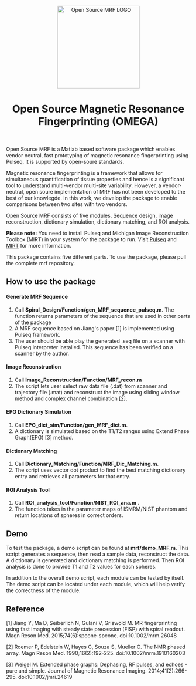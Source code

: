 <p align="center"> <a>
    <img title="Open Source MRF LOGO" src="https://github.com/imr-framework/imr-framework.github.io/blob/master/img/portfolio/mrf.png" width="225">
  </a></p>
<h1 align="center"> Open Source Magnetic Resonance Fingerprinting (OMEGA) </h1> <br>

Open Source MRF is a Matlab based software package which enables vendor neutral, fast prototyping of magnetic resonance fingerprinting using Pulseq. It is supported by open-soure standards. 

Magnetic resonance fingerprinting is a framework that allows for simultaneous quantification of tissue properties and hence is a significant tool to understand multi-vendor multi-site variability. However, a vendor-neutral, open soure implementation of MRF has not been developed to the best of our knowlegde. In this work, we develop the package to enable comparisons between two sites with two vendors. 

Open Source MRF consists of five modules. Sequence design, image reconstruction, dictionary simulation, dictionary matching, and ROI analysis.

**Please note:** You need to install Pulseq and Michigan Image Reconstruction Toolbox (MIRT) in your system for the package to run. Visit [Pulseq](http://pulseq.github.io/) and [MIRT](https://web.eecs.umich.edu/~fessler/code/) for more information.   

This package contains five different parts. To use the package, please pull the complete mrf repository. 

## How to use the package
#### Generate MRF Sequence 
1. Call **Spiral_Design/Function/gen_MRF_sequence_pulseq.m**. The function returns parameters of the sequence that are used in other parts of the package
2. A MRF sequence based on Jiang's paper [1] is implemented using Pulseq framework.  
3. The user should be able play the generated .seq file on a scanner with Pulseq interpreter installed. This sequence has been verified    on a scanner by the author. 

#### Image Reconstruction
1. Call **Image_Reconstruction/Function/MRF_recon.m**
2. The script lets user select raw data file (.dat) from scanner and trajectory file (.mat) and reconstruct the image using sliding         window method and complex channel combination [2].  

#### EPG Dictionary Simulation
1. Call **EPG_dict_sim/Function/gen_MRF_dict.m**.
2. A dictionary is simulated based on the T1/T2 ranges using Extend Phase Graph(EPG) [3] method.

#### Dictionary Matching
1. Call **Dictionary_Matching/Function/MRF_Dic_Matching.m**.
2. The script uses vector dot product to find the best matching dictionary entry and retrieves all parameters for that entry. 

#### ROI Analysis Tool
1. Call **ROI_analysis_tool/Function/NIST_ROI_ana.m** .
2. The function takes in the parameter maps of ISMRM/NIST phantom and return locations of spheres in correct orders.

## Demo
To test the package, a demo script can be found at **mrf/demo_MRF.m**. This script generates a sequence, then read a sample data,       reconstruct the data. A dictionary is generated and dictionary matching is performed. Then ROI analysis is done to provide T1 and T2 values for each spheres.  

In addition to the overall demo script, each module can be tested by itself. The demo script can be located under each module, which will help verify the correctness of the module. 

## Reference
[1] Jiang Y, Ma D, Seiberlich N, Gulani V, Griswold M. MR fingerprinting using fast imaging with steady state precession (FISP) with spiral readout. Magn Reson Med. 2015;74(6):spcone-spcone. doi:10.1002/mrm.26048

[2] Roemer P, Edelstein W, Hayes C, Souza S, Mueller O. The NMR phased array. Magn Reson Med. 1990;16(2):192-225. doi:10.1002/mrm.1910160203

[3] Weigel M. Extended phase graphs: Dephasing, RF pulses, and echoes - pure and simple. Journal of Magnetic Resonance Imaging. 2014;41(2):266-295. doi:10.1002/jmri.24619



